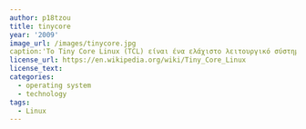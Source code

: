 ```yaml
---
author: p18tzou
title: tinycore
year: '2009'
image_url: /images/tinycore.jpg
caption:'Το Tiny Core Linux (TCL) είναι ένα ελάχιστο λειτουργικό σύστημα βασισμένο σε πυρήνα Linux που εστιάζει στην παροχή ενός βασικού συστήματος χρησιμοποιώντας BusyBox και FLTK. Αναπτύχθηκε από τον Robert Shingledecker, ο οποίος ήταν προηγουμένως ο κύριος προγραμματιστής του Damn Small Linux.[2][3] Η διανομή είναι αξιοσημείωτη για το μικρό της μέγεθος (11 έως 16 MB) και τον μινιμαλισμό. πρόσθετες λειτουργίες παρέχονται από επεκτάσεις. Το Tiny Core Linux είναι δωρεάν λογισμικό ανοιχτού κώδικα με άδεια χρήσης σύμφωνα με την έκδοση 2 της Γενικής Άδειας Δημόσιας Χρήσης GNU.[4]'
license_url: https://en.wikipedia.org/wiki/Tiny_Core_Linux
license_text: 
categories:
  - operating system
  - technology
tags:
  - Linux
---
```

